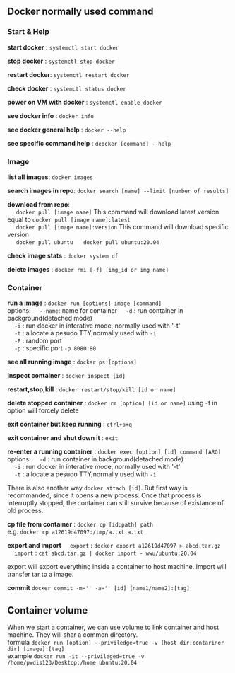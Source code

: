 ## Docker normally used command

### Start & Help

**start docker**  : `systemctl start docker`  

**stop docker**   : `systemctl stop docker`

**restart docker**: `systemctl restart docker`  

**check docker**  : `systemctl status docker`  

**power on VM with docker** : `systemctl enable docker`  

**see docker info**         : `docker info`  

**see docker general help** : `docker --help`  

**see specific command help**  : `deocker [command] --help`  

### Image

**list all images**: `docker images`  

**search images in repo**: `docker search [name] --limit [number of results]`  

**download from repo**:  
&nbsp;&nbsp;&nbsp;&nbsp; `docker pull [image name]`   This command will download latest version equal to `docker pull [image name]:latest`  
&nbsp;&nbsp;&nbsp;&nbsp; `docker pull [image name]:version`   This command will download specific version  
&nbsp;&nbsp;&nbsp;&nbsp; `docker pull ubuntu` &nbsp;&nbsp;&nbsp;&nbsp; `docker pull ubuntu:20.04`  

**check image stats** : `docker system df`  

**delete images** : `docker rmi [-f] [img_id or img name]`


### Container

**run a image** : `docker run [options] image [command]`  
options:
&nbsp;&nbsp;&nbsp;&nbsp;`--name`: name for container
&nbsp;&nbsp;&nbsp;&nbsp;`-d`    : run container in background(detached mode)  
&nbsp;&nbsp;&nbsp;&nbsp;`-i`    : run docker in interative mode, normally used with '-t'  
&nbsp;&nbsp;&nbsp;&nbsp;`-t`    : allocate a pesudo TTY,normally used with `-i`  
&nbsp;&nbsp;&nbsp;&nbsp;`-P`    : random port  
&nbsp;&nbsp;&nbsp;&nbsp;`-p`    : specific port `-p 8080:80`  

**see all running image** : `docker ps [options]`  

**inspect container**     : `docker inspect [id]`  

**restart,stop,kill**     : `docker restart/stop/kill [id or name]`

**delete stopped container**  : `docker rm [option] [id or name]` using -f in option will forcely delete 

**exit container but keep running** : `ctrl+p+q`

**exit container and shut down it** : `exit`

**re-enter a running container** : `docker exec [option] [id] command [ARG]`
options:
&nbsp;&nbsp;&nbsp;&nbsp;`-d`    : run container in background(detached mode)  
&nbsp;&nbsp;&nbsp;&nbsp;`-i`    : run docker in interative mode, normally used with '-t'  
&nbsp;&nbsp;&nbsp;&nbsp;`-t`    : allocate a pesudo TTY,normally used with `-i`  

There is also another way `docker attach [id]`. But first way is recommanded, since it opens a new process. Once that process is interruptly stopped, the container can still survive because of existance of old process.  

**cp file from container** : `docker cp [id:path] path`  
e.g. `docker cp a12619d47097:/tmp/a.txt a.txt`

**export and import**
&nbsp;&nbsp;&nbsp;&nbsp;`export` : `docker export a12619d47097 > abcd.tar.gz`
&nbsp;&nbsp;&nbsp;&nbsp;`import` : `cat abcd.tar.gz | docker import - wwu/ubuntu:20.04`

export will export everything inside a container to host machine. Import will transfer tar to a image.

**commit** `docker commit -m='' -a='' [id] [name1/name2]:[tag]`

## Container volume 

When we start a container, we can use volume to link container and host machine. They will shar a common directory.  
formula   `docker run [option] --priviledge=true -v [host dir:contariner dir] [image]:[tag]`  
example   `docker run -it --privileged=true -v /home/pwdis123/Desktop:/home ubuntu:20.04`
